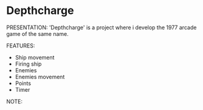 # Depthcharge

PRESENTATION:
'Depthcharge' is a project where i develop the 1977 arcade game of the same name.

FEATURES:
- Ship movement
- Firing ship
- Enemies
- Enemies movement
- Points
- Timer





NOTE:
